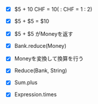 - [x] $5 + 10 CHF = $10 ($ : CHF = 1 : 2)
- [x] $5 + $5 = $10
- [x] $5 + $5 がMoneyを返す
- [x] Bank.reduce(Money)
- [x] Moneyを変換して換算を行う
- [x] Reduce(Bank, String)
- [x] Sum.plus
- [x] Expression.times

